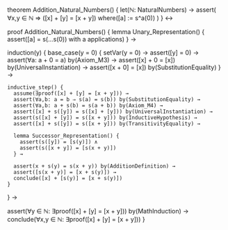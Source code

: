 theorem Addition_Natural_Numbers() {
  let(ℕ: NaturalNumbers) →
  assert(
    ∀x,y ∈ ℕ ⇒ ([x] + [y] = [x + y])
    where([a] := s^a(0))
  )
} ↔

proof Addition_Natural_Numbers() {
  lemma Unary_Representation() {
    assert([a] = s(...s(0)) with a applications)
  } →
  
  induction(y) {
    base_case(y = 0) {
      setVar(y = 0) →
      assert([y] = 0) →
      assert(∀a: a + 0 = a) by(Axiom_M3) →
      assert([x] + 0 = [x]) by(UniversalInstantiation) →
      assert([x + 0] = [x]) by(SubstitutionEquality)
    } →

    inductive_step() {
      assume(∃proof([x] + [y] = [x + y])) →
      assert(∀a,b: a = b ⇒ s(a) = s(b)) by(SubstitutionEquality) →
      assert(∀a,b: a + s(b) = s(a + b)) by(Axiom_M4) →
      assert([x] + s([y]) = s([x] + [y])) by(UniversalInstantiation) →
      assert(s([x] + [y]) = s([x + y])) by(InductiveHypothesis) →
      assert([x] + s([y]) = s([x + y])) by(TransitivityEquality) →
      
      lemma Successor_Representation() {
        assert(s([y]) = [s(y)]) ∧
        assert(s([x + y]) = [s(x + y)])
      } →
      
      assert(x + s(y) = s(x + y)) by(AdditionDefinition) →
      assert([s(x + y)] = [x + s(y)]) →
      conclude([x] + [s(y)] = [x + s(y)])
    }
  } →
  
  assert(∀y ∈ ℕ: ∃proof([x] + [y] = [x + y])) by(MathInduction) →
  conclude(∀x,y ∈ ℕ: ∃proof([x] + [y] = [x + y]))
}